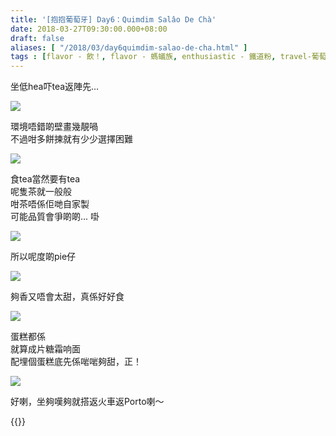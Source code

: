 ```yaml
---
title: '[抱抱葡萄牙] Day6：Quimdim Salâo De Chà'
date: 2018-03-27T09:30:00.000+08:00
draft: false
aliases: [ "/2018/03/day6quimdim-salao-de-cha.html" ]
tags : [flavor - 飲！, flavor - 螞蟻族, enthusiastic - 鐵道粉, travel-葡萄牙]
---
```


坐低hea吓tea返陣先...  

![](/images/portugal6g.jpg)

環境唔錯啲壁畫幾靚喎  
不過咁多餅揀就有少少選擇困難  

![](/images/portugal6g1.jpg)

食tea當然要有tea  
呢隻茶就一般般  
咁茶唔係佢哋自家製  
可能品質會爭啲啲... 啩  

![](/images/portugal6g2.jpg)

所以呢度啲pie仔  

![](/images/portugal6g3.jpg)

夠香又唔會太甜，真係好好食  

![](/images/portugal6g4.jpg)

蛋糕都係  
就算成片糖霜响面  
配埋個蛋糕底先係啱啱夠甜，正！  

![](/images/portugal6g5.jpg)

好喇，坐夠嘆夠就搭返火車返Porto喇～  
  

{{<portugal>}}  
